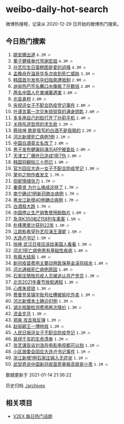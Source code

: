 # weibo-daily-hot-search

微博热搜榜，记录从 2020-12-29 日开始的微博热门搜索。

## 今日热门搜索

<!-- BEGIN -->

1. [姚安娜出道](https://s.weibo.com/weibo?q=%E5%A7%9A%E5%AE%89%E5%A8%9C%E5%87%BA%E9%81%93&Refer=top) `6.2M 🔥`
1. [董子健接单代骂谢宏祖](https://s.weibo.com/weibo?q=%23%E8%91%A3%E5%AD%90%E5%81%A5%E6%8E%A5%E5%8D%95%E4%BB%A3%E9%AA%82%E8%B0%A2%E5%AE%8F%E7%A5%96%23&Refer=top) `4.3M 🔥`
1. [孙艺珍生日蛋糕图是爱的迫降](https://s.weibo.com/weibo?q=%E5%AD%99%E8%89%BA%E7%8F%8D%E7%94%9F%E6%97%A5%E8%9B%8B%E7%B3%95%E5%9B%BE%E6%98%AF%E7%88%B1%E7%9A%84%E8%BF%AB%E9%99%8D&Refer=top) `4.3M 🔥`
1. [孟晚舟在温哥华多次收到死亡威胁](https://s.weibo.com/weibo?q=%23%E5%AD%9F%E6%99%9A%E8%88%9F%E5%9C%A8%E6%B8%A9%E5%93%A5%E5%8D%8E%E5%A4%9A%E6%AC%A1%E6%94%B6%E5%88%B0%E6%AD%BB%E4%BA%A1%E5%A8%81%E8%83%81%23&Refer=top) `3.3M 🔥`
1. [韩国首尔发布孕妇指南遭抵制](https://s.weibo.com/weibo?q=%23%E9%9F%A9%E5%9B%BD%E9%A6%96%E5%B0%94%E5%8F%91%E5%B8%83%E5%AD%95%E5%A6%87%E6%8C%87%E5%8D%97%E9%81%AD%E6%8A%B5%E5%88%B6%23&Refer=top) `2.9M 🔥`
1. [迪丽热巴签名蘸口水像极了在数钱](https://s.weibo.com/weibo?q=%23%E8%BF%AA%E4%B8%BD%E7%83%AD%E5%B7%B4%E7%AD%BE%E5%90%8D%E8%98%B8%E5%8F%A3%E6%B0%B4%E5%83%8F%E6%9E%81%E4%BA%86%E5%9C%A8%E6%95%B0%E9%92%B1%23&Refer=top) `2.8M 🔥`
1. [两名中国人在柬埔寨遇害](https://s.weibo.com/weibo?q=%23%E4%B8%A4%E5%90%8D%E4%B8%AD%E5%9B%BD%E4%BA%BA%E5%9C%A8%E6%9F%AC%E5%9F%94%E5%AF%A8%E9%81%87%E5%AE%B3%23&Refer=top) `2.8M 🔥`
1. [光良身材](https://s.weibo.com/weibo?q=%E5%85%89%E8%89%AF%E8%BA%AB%E6%9D%90&Refer=top) `2.8M 🔥`
1. [央视评女子不配合防疫登记事件](https://s.weibo.com/weibo?q=%23%E5%A4%AE%E8%A7%86%E8%AF%84%E5%A5%B3%E5%AD%90%E4%B8%8D%E9%85%8D%E5%90%88%E9%98%B2%E7%96%AB%E7%99%BB%E8%AE%B0%E4%BA%8B%E4%BB%B6%23&Refer=top) `2.8M 🔥`
1. [叶谨言第一次见朱锁锁穿的满身钥匙](https://s.weibo.com/weibo?q=%23%E5%8F%B6%E8%B0%A8%E8%A8%80%E7%AC%AC%E4%B8%80%E6%AC%A1%E8%A7%81%E6%9C%B1%E9%94%81%E9%94%81%E7%A9%BF%E7%9A%84%E6%BB%A1%E8%BA%AB%E9%92%A5%E5%8C%99%23&Refer=top) `2.6M 🔥`
1. [多多用自己的脸打开了孙莉手机](https://s.weibo.com/weibo?q=%23%E5%A4%9A%E5%A4%9A%E7%94%A8%E8%87%AA%E5%B7%B1%E7%9A%84%E8%84%B8%E6%89%93%E5%BC%80%E4%BA%86%E5%AD%99%E8%8E%89%E6%89%8B%E6%9C%BA%23&Refer=top) `2.4M 🔥`
1. [关晓彤造型师的求生欲](https://s.weibo.com/weibo?q=%23%E5%85%B3%E6%99%93%E5%BD%A4%E9%80%A0%E5%9E%8B%E5%B8%88%E7%9A%84%E6%B1%82%E7%94%9F%E6%AC%B2%23&Refer=top) `2.2M 🔥`
1. [蔡徐坤 歌是我写的白酒不是我喝的](https://s.weibo.com/weibo?q=%E8%94%A1%E5%BE%90%E5%9D%A4%20%E6%AD%8C%E6%98%AF%E6%88%91%E5%86%99%E7%9A%84%E7%99%BD%E9%85%92%E4%B8%8D%E6%98%AF%E6%88%91%E5%96%9D%E7%9A%84&Refer=top) `2.2M 🔥`
1. [河北新增死亡病例1例](https://s.weibo.com/weibo?q=%23%E6%B2%B3%E5%8C%97%E6%96%B0%E5%A2%9E%E6%AD%BB%E4%BA%A1%E7%97%85%E4%BE%8B1%E4%BE%8B%23&Refer=top) `2.1M 🔥`
1. [中国白酒英文名改了](https://s.weibo.com/weibo?q=%23%E4%B8%AD%E5%9B%BD%E7%99%BD%E9%85%92%E8%8B%B1%E6%96%87%E5%90%8D%E6%94%B9%E4%BA%86%23&Refer=top) `2.0M 🔥`
1. [男子发布健康码演示APP被查处](https://s.weibo.com/weibo?q=%23%E7%94%B7%E5%AD%90%E5%8F%91%E5%B8%83%E5%81%A5%E5%BA%B7%E7%A0%81%E6%BC%94%E7%A4%BAAPP%E8%A2%AB%E6%9F%A5%E5%A4%84%23&Refer=top) `2.0M 🔥`
1. [天津工厂爆炸已造成1死7伤](https://s.weibo.com/weibo?q=%E5%A4%A9%E6%B4%A5%E5%B7%A5%E5%8E%82%E7%88%86%E7%82%B8%E5%B7%B2%E9%80%A0%E6%88%901%E6%AD%BB7%E4%BC%A4&Refer=top) `2.0M 🔥`
1. [韩国将翻拍三十而已](https://s.weibo.com/weibo?q=%23%E9%9F%A9%E5%9B%BD%E5%B0%86%E7%BF%BB%E6%8B%8D%E4%B8%89%E5%8D%81%E8%80%8C%E5%B7%B2%23&Refer=top) `1.9M 🔥`
1. [官方回应大连一女子不配合防疫登记](https://s.weibo.com/weibo?q=%23%E5%AE%98%E6%96%B9%E5%9B%9E%E5%BA%94%E5%A4%A7%E8%BF%9E%E4%B8%80%E5%A5%B3%E5%AD%90%E4%B8%8D%E9%85%8D%E5%90%88%E9%98%B2%E7%96%AB%E7%99%BB%E8%AE%B0%23&Refer=top) `1.9M 🔥`
1. [掌中之物作者发文](https://s.weibo.com/weibo?q=%23%E6%8E%8C%E4%B8%AD%E4%B9%8B%E7%89%A9%E4%BD%9C%E8%80%85%E5%8F%91%E6%96%87%23&Refer=top) `1.7M 🔥`
1. [倪妮情绪张力](https://s.weibo.com/weibo?q=%23%E5%80%AA%E5%A6%AE%E6%83%85%E7%BB%AA%E5%BC%A0%E5%8A%9B%23&Refer=top) `1.7M 🔥`
1. [秦霄贤 为什么搞成这样了](https://s.weibo.com/weibo?q=%E7%A7%A6%E9%9C%84%E8%B4%A4%20%E4%B8%BA%E4%BB%80%E4%B9%88%E6%90%9E%E6%88%90%E8%BF%99%E6%A0%B7%E4%BA%86&Refer=top) `1.7M 🔥`
1. [南宁确诊1例新冠肺炎病例](https://s.weibo.com/weibo?q=%23%E5%8D%97%E5%AE%81%E7%A1%AE%E8%AF%8A1%E4%BE%8B%E6%96%B0%E5%86%A0%E8%82%BA%E7%82%8E%E7%97%85%E4%BE%8B%23&Refer=top) `1.7M 🔥`
1. [黑龙江新增40例确诊病例](https://s.weibo.com/weibo?q=%23%E9%BB%91%E9%BE%99%E6%B1%9F%E6%96%B0%E5%A2%9E40%E4%BE%8B%E7%A1%AE%E8%AF%8A%E7%97%85%E4%BE%8B%23&Refer=top) `1.7M 🔥`
1. [白酒股大跌](https://s.weibo.com/weibo?q=%E7%99%BD%E9%85%92%E8%82%A1%E5%A4%A7%E8%B7%8C&Refer=top) `1.7M 🔥`
1. [中国停止生产销售使用酚酞片](https://s.weibo.com/weibo?q=%23%E4%B8%AD%E5%9B%BD%E5%81%9C%E6%AD%A2%E7%94%9F%E4%BA%A7%E9%94%80%E5%94%AE%E4%BD%BF%E7%94%A8%E9%85%9A%E9%85%9E%E7%89%87%23&Refer=top) `1.6M 🔥`
1. [急寻K350和Z158列车乘客](https://s.weibo.com/weibo?q=%23%E6%80%A5%E5%AF%BBK350%E5%92%8CZ158%E5%88%97%E8%BD%A6%E4%B9%98%E5%AE%A2%23&Refer=top) `1.5M 🔥`
1. [朴槿惠累计获刑22年](https://s.weibo.com/weibo?q=%E6%9C%B4%E6%A7%BF%E6%83%A0%E7%B4%AF%E8%AE%A1%E8%8E%B7%E5%88%9122%E5%B9%B4&Refer=top) `1.5M 🔥`
1. [江疏影希望孙艺珍演王漫妮](https://s.weibo.com/weibo?q=%23%E6%B1%9F%E7%96%8F%E5%BD%B1%E5%B8%8C%E6%9C%9B%E5%AD%99%E8%89%BA%E7%8F%8D%E6%BC%94%E7%8E%8B%E6%BC%AB%E5%A6%AE%23&Refer=top) `1.5M 🔥`
1. [大连卢书记](https://s.weibo.com/weibo?q=%E5%A4%A7%E8%BF%9E%E5%8D%A2%E4%B9%A6%E8%AE%B0&Refer=top) `1.5M 🔥`
1. [徐峥 武汉日夜应该给美国人看看](https://s.weibo.com/weibo?q=%E5%BE%90%E5%B3%A5%20%E6%AD%A6%E6%B1%89%E6%97%A5%E5%A4%9C%E5%BA%94%E8%AF%A5%E7%BB%99%E7%BE%8E%E5%9B%BD%E4%BA%BA%E7%9C%8B%E7%9C%8B&Refer=top) `1.5M 🔥`
1. [河北1死亡病例患有基础性疾病](https://s.weibo.com/weibo?q=%23%E6%B2%B3%E5%8C%971%E6%AD%BB%E4%BA%A1%E7%97%85%E4%BE%8B%E6%82%A3%E6%9C%89%E5%9F%BA%E7%A1%80%E6%80%A7%E7%96%BE%E7%97%85%23&Refer=top) `1.4M 🔥`
1. [有翡大结局](https://s.weibo.com/weibo?q=%23%E6%9C%89%E7%BF%A1%E5%A4%A7%E7%BB%93%E5%B1%80%23&Refer=top) `1.4M 🔥`
1. [新冠疫苗费用主要动用医保基金滚存结余](https://s.weibo.com/weibo?q=%23%E6%96%B0%E5%86%A0%E7%96%AB%E8%8B%97%E8%B4%B9%E7%94%A8%E4%B8%BB%E8%A6%81%E5%8A%A8%E7%94%A8%E5%8C%BB%E4%BF%9D%E5%9F%BA%E9%87%91%E6%BB%9A%E5%AD%98%E7%BB%93%E4%BD%99%23&Refer=top) `1.4M 🔥`
1. [河北通报死亡病例原因](https://s.weibo.com/weibo?q=%E6%B2%B3%E5%8C%97%E9%80%9A%E6%8A%A5%E6%AD%BB%E4%BA%A1%E7%97%85%E4%BE%8B%E5%8E%9F%E5%9B%A0&Refer=top) `1.4M 🔥`
1. [石家庄牺牲抗疫人员被追认共产党员](https://s.weibo.com/weibo?q=%E7%9F%B3%E5%AE%B6%E5%BA%84%E7%89%BA%E7%89%B2%E6%8A%97%E7%96%AB%E4%BA%BA%E5%91%98%E8%A2%AB%E8%BF%BD%E8%AE%A4%E5%85%B1%E4%BA%A7%E5%85%9A%E5%91%98&Refer=top) `1.3M 🔥`
1. [北京2021年春节放假通知](https://s.weibo.com/weibo?q=%23%E5%8C%97%E4%BA%AC2021%E5%B9%B4%E6%98%A5%E8%8A%82%E6%94%BE%E5%81%87%E9%80%9A%E7%9F%A5%23&Refer=top) `1.3M 🔥`
1. [心疼朱锁锁](https://s.weibo.com/weibo?q=%E5%BF%83%E7%96%BC%E6%9C%B1%E9%94%81%E9%94%81&Refer=top) `1.3M 🔥`
1. [费曼登吴镇宇账号吐槽被偷吃外卖](https://s.weibo.com/weibo?q=%E8%B4%B9%E6%9B%BC%E7%99%BB%E5%90%B4%E9%95%87%E5%AE%87%E8%B4%A6%E5%8F%B7%E5%90%90%E6%A7%BD%E8%A2%AB%E5%81%B7%E5%90%83%E5%A4%96%E5%8D%96&Refer=top) `1.3M 🔥`
1. [河北新增本土确诊81例](https://s.weibo.com/weibo?q=%23%E6%B2%B3%E5%8C%97%E6%96%B0%E5%A2%9E%E6%9C%AC%E5%9C%9F%E7%A1%AE%E8%AF%8A81%E4%BE%8B%23&Refer=top) `1.3M 🔥`
1. [湖北核酸检测费用再次降价](https://s.weibo.com/weibo?q=%23%E6%B9%96%E5%8C%97%E6%A0%B8%E9%85%B8%E6%A3%80%E6%B5%8B%E8%B4%B9%E7%94%A8%E5%86%8D%E6%AC%A1%E9%99%8D%E4%BB%B7%23&Refer=top) `1.3M 🔥`
1. [流金岁月](https://s.weibo.com/weibo?q=%E6%B5%81%E9%87%91%E5%B2%81%E6%9C%88&Refer=top) `1.3M 🔥`
1. [郑爽 攻击我反弹](https://s.weibo.com/weibo?q=%E9%83%91%E7%88%BD%20%E6%94%BB%E5%87%BB%E6%88%91%E5%8F%8D%E5%BC%B9&Refer=top) `1.2M 🔥`
1. [赵丽颖王一博吻戏](https://s.weibo.com/weibo?q=%23%E8%B5%B5%E4%B8%BD%E9%A2%96%E7%8E%8B%E4%B8%80%E5%8D%9A%E5%90%BB%E6%88%8F%23&Refer=top) `1.2M 🔥`
1. [人民日报评女子不配合防疫登记](https://s.weibo.com/weibo?q=%23%E4%BA%BA%E6%B0%91%E6%97%A5%E6%8A%A5%E8%AF%84%E5%A5%B3%E5%AD%90%E4%B8%8D%E9%85%8D%E5%90%88%E9%98%B2%E7%96%AB%E7%99%BB%E8%AE%B0%23&Refer=top) `1.2M 🔥`
1. [易烊千玺的生命清单](https://s.weibo.com/weibo?q=%23%E6%98%93%E7%83%8A%E5%8D%83%E7%8E%BA%E7%9A%84%E7%94%9F%E5%91%BD%E6%B8%85%E5%8D%95%23&Refer=top) `1.2M 🔥`
1. [张艺谋告诉刘浩存电影电视都可以拍](https://s.weibo.com/weibo?q=%E5%BC%A0%E8%89%BA%E8%B0%8B%E5%91%8A%E8%AF%89%E5%88%98%E6%B5%A9%E5%AD%98%E7%94%B5%E5%BD%B1%E7%94%B5%E8%A7%86%E9%83%BD%E5%8F%AF%E4%BB%A5%E6%8B%8D&Refer=top) `1.1M 🔥`
1. [小区居委会回应大连卢书记事件](https://s.weibo.com/weibo?q=%23%E5%B0%8F%E5%8C%BA%E5%B1%85%E5%A7%94%E4%BC%9A%E5%9B%9E%E5%BA%94%E5%A4%A7%E8%BF%9E%E5%8D%A2%E4%B9%A6%E8%AE%B0%E4%BA%8B%E4%BB%B6%23&Refer=top) `1.1M 🔥`
1. [浙江新增1例石家庄输入无症状](https://s.weibo.com/weibo?q=%23%E6%B5%99%E6%B1%9F%E6%96%B0%E5%A2%9E1%E4%BE%8B%E7%9F%B3%E5%AE%B6%E5%BA%84%E8%BE%93%E5%85%A5%E6%97%A0%E7%97%87%E7%8A%B6%23&Refer=top) `1.1M 🔥`
1. [武契奇说中国新冠疫苗质量极高就是小贵](https://s.weibo.com/weibo?q=%23%E6%AD%A6%E5%A5%91%E5%A5%87%E8%AF%B4%E4%B8%AD%E5%9B%BD%E6%96%B0%E5%86%A0%E7%96%AB%E8%8B%97%E8%B4%A8%E9%87%8F%E6%9E%81%E9%AB%98%E5%B0%B1%E6%98%AF%E5%B0%8F%E8%B4%B5%23&Refer=top) `1.1M 🔥`

数据更新于 2021-01-14 21:36:22

<!-- END -->

历史归档 [./archives](./archives)

## 相关项目

- [V2EX 每日热门话题](https://github.com/realLeonardo/v2ex-daily-hot-topic)
